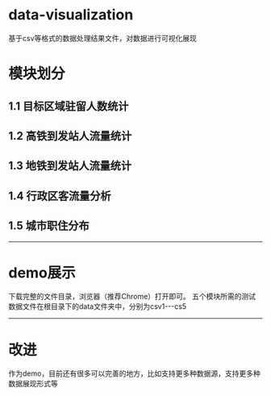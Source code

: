 # data-visualization
基于csv等格式的数据处理结果文件，对数据进行可视化展现
# 模块划分
## 1.1	目标区域驻留人数统计
## 1.2	高铁到发站人流量统计
## 1.3	地铁到发站人流量统计
## 1.4	行政区客流量分析
## 1.5	城市职住分布

***
# demo展示
下载完整的文件目录，浏览器（推荐Chrome）打开即可。
五个模块所需的测试数据文件在根目录下的data文件夹中，分别为csv1---cs5

***
# 改进
作为demo，目前还有很多可以完善的地方，比如支持更多种数据源，支持更多种数据展现形式等
